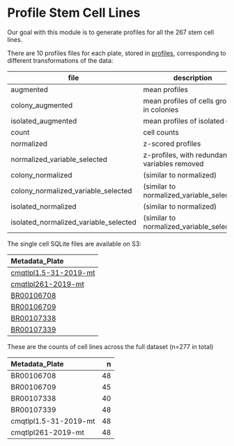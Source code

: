 # Profile Stem Cell Lines

Our goal with this module is to generate profiles for all the 267 stem cell lines. 

There are 10 profiles files for each plate, stored in [profiles](https://github.com/broadinstitute/cmQTL/tree/master/1.profile-cell-lines/profiles), corresponding to different transformations of the data:

| file | description |
|-------------|---|
|augmented | mean profiles |
|colony_augmented | mean profiles of cells growing in colonies |
|isolated_augmented | mean profiles of isolated cells |
|count | cell counts |
|normalized | z-scored profiles |
|normalized_variable_selected | z-profiles, with redundant variables removed |
|colony_normalized | (similar to normalized) |
|colony_normalized_variable_selected | (similar to normalized_variable_selected) |
|isolated_normalized | (similar to normalized) |
|isolated_normalized_variable_selected | (similar to normalized_variable_selected) |

The single cell SQLite files are available on S3:

|Metadata_Plate|
|:-------------|
| [cmqtlpl1.5-31-2019-mt](https://imaging-platform.s3.amazonaws.com/projects/2018_06_05_cmQTL/workspace/backend/2019_06_10_Batch3/cmqtlpl1.5-31-2019-mt/cmqtlpl1.5-31-2019-mt.sqlite) |
| [cmqtlpl261-2019-mt](https://imaging-platform.s3.amazonaws.com/projects/2018_06_05_cmQTL/workspace/backend/2019_06_10_Batch3/cmqtlpl261-2019-mt/cmqtlpl261-2019-mt.sqlite) |
| [BR00106708](https://imaging-platform.s3.amazonaws.com/projects/2018_06_05_cmQTL/workspace/backend/2019_08_15_Batch4/BR00106708/BR00106708.sqlite) |
| [BR00106709](https://imaging-platform.s3.amazonaws.com/projects/2018_06_05_cmQTL/workspace/backend/2019_08_15_Batch4/BR00106709/BR00106709.sqlite) |
| [BR00107338](https://imaging-platform.s3.amazonaws.com/projects/2018_06_05_cmQTL/workspace/backend/2019_09_06_Batch5/BR00107338/BR00107338.sqlite) |
| [BR00107339](https://imaging-platform.s3.amazonaws.com/projects/2018_06_05_cmQTL/workspace/backend/2019_09_06_Batch5/BR00107339/BR00107339.sqlite) |


These are the counts of cell lines across the full dataset (n=277 in total)

|Metadata_Plate        |  n|
|:---------------------|--:|
|BR00106708            | 48|
|BR00106709            | 45|
|BR00107338            | 40|
|BR00107339            | 48|
|cmqtlpl1.5-31-2019-mt | 48|
|cmqtlpl261-2019-mt    | 48|
